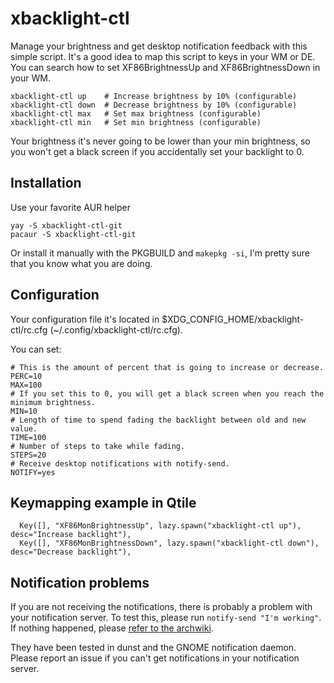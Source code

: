 # xbacklight-ctl

Manage your brightness and get desktop notification feedback with this simple script. It's a good idea to map this script to keys in your WM or DE. You can search how to set XF86BrightnessUp and XF86BrightnessDown in your WM.

```
xbacklight-ctl up    # Increase brightness by 10% (configurable)
xbacklight-ctl down  # Decrease brightness by 10% (configurable)
xbacklight-ctl max   # Set max brightness (configurable)
xbacklight-ctl min   # Set min brightness (configurable)
```

Your brightness it's never going to be lower than your min brightness, so you won't get a black screen if you accidentally set your backlight to 0.

## Installation

Use your favorite AUR helper

```
yay -S xbacklight-ctl-git
pacaur -S xbacklight-ctl-git
```

Or install it manually with the PKGBUILD and `makepkg -si`, I'm pretty sure that you know what you are doing.

## Configuration

Your configuration file it's located in $XDG_CONFIG_HOME/xbacklight-ctl/rc.cfg (~/.config/xbacklight-ctl/rc.cfg).

You can set:

```
# This is the amount of percent that is going to increase or decrease.
PERC=10
MAX=100
# If you set this to 0, you will get a black screen when you reach the minimum brightness.
MIN=10
# Length of time to spend fading the backlight between old and new value.
TIME=100
# Number of steps to take while fading.
STEPS=20
# Receive desktop notifications with notify-send.
NOTIFY=yes
```

## Keymapping example in Qtile

```
  Key([], "XF86MonBrightnessUp", lazy.spawn("xbacklight-ctl up"), desc="Increase backlight"),
  Key([], "XF86MonBrightnessDown", lazy.spawn("xbacklight-ctl down"), desc="Decrease backlight"),
```

## Notification problems

If you are not receiving the notifications, there is probably a problem with your notification server. To test this, please run `notify-send "I'm working"`.  If nothing happened, please [refer to the archwiki](https://wiki.archlinux.org/index.php/Desktop_notifications#Notification_servers).

They have been tested in dunst and the GNOME notification daemon. Please report an issue if you can't get notifications in your notification server.
